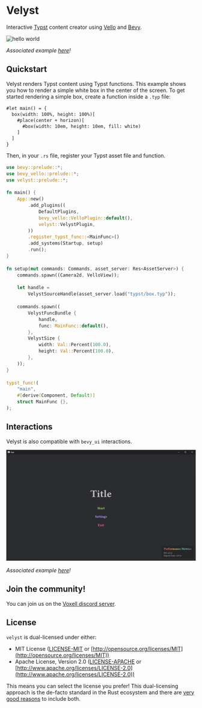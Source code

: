 # Velyst

Interactive [Typst](https://typst.app) content creator using [Vello](https://github.com/linebender/vello) and [Bevy](https://bevyengine.org).

![hello world](./.github/assets/hello_world.gif)

*Associated example [here](./examples/hello_world.rs)!*

## Quickstart

Velyst renders Typst content using Typst functions.
This example shows you how to render a simple white box in the center of the screen.
To get started rendering a simple box, create a function inside a `.typ` file:

```typ
#let main() = {
  box(width: 100%, height: 100%)[
    #place(center + horizon)[
      #box(width: 10em, height: 10em, fill: white)
    ]
  ]
}
```

Then, in your `.rs` file, register your Typst asset file and function.

```rs
use bevy::prelude::*;
use bevy_vello::prelude::*;
use velyst::prelude::*;

fn main() {
    App::new()
        .add_plugins((
            DefaultPlugins,
            bevy_vello::VelloPlugin::default(),
            velyst::VelystPlugin,
        ))
        .register_typst_func::<MainFunc>()
        .add_systems(Startup, setup)
        .run();
}

fn setup(mut commands: Commands, asset_server: Res<AssetServer>) {
    commands.spawn((Camera2d, VelloView));

    let handle =
        VelystSourceHandle(asset_server.load("typst/box.typ"));

    commands.spawn((
        VelystFuncBundle {
            handle,
            func: MainFunc::default(),
        },
        VelystSize {
            width: Val::Percent(100.0),
            height: Val::Percent(100.0),
        },
    ));
}

typst_func!(
    "main",
    #[derive(Component, Default)]
    struct MainFunc {},
);
```

## Interactions

Velyst is also compatible with `bevy_ui` interactions.

![game ui](./.github/assets/game_ui.png)

*Associated example [here](./examples/game_ui.rs)!*

## Join the community!

You can join us on the [Voxell discord server](https://discord.gg/Mhnyp6VYEQ).

## License

`velyst` is dual-licensed under either:

- MIT License ([LICENSE-MIT](LICENSE-MIT) or [http://opensource.org/licenses/MIT](http://opensource.org/licenses/MIT))
- Apache License, Version 2.0 ([LICENSE-APACHE](LICENSE-APACHE) or [http://www.apache.org/licenses/LICENSE-2.0](http://www.apache.org/licenses/LICENSE-2.0))

This means you can select the license you prefer!
This dual-licensing approach is the de-facto standard in the Rust ecosystem and there are [very good reasons](https://github.com/bevyengine/bevy/issues/2373) to include both.
